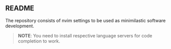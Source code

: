 ## README

The repository consists of nvim settings to be used as minimilastic software development.

> **NOTE**: You need to install respective language servers for code completion to work.


